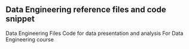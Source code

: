 ## Data Engineering reference files and code snippet
Data Engineering Files 
Code for data presentation and analysis
For Data Engineering course
